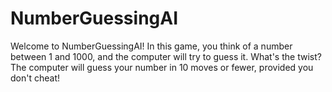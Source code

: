 # NumberGuessingAI
 Welcome to NumberGuessingAI! In this game, you think of a number between 1 and 1000, and the computer will try to guess it. What's the twist? The computer will guess your number in 10 moves or fewer, provided you don't cheat!
